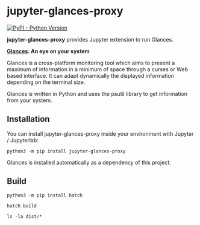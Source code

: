 # jupyter-glances-proxy

[![PyPI - Python Version](https://img.shields.io/pypi/pyversions/jupyter-glances-proxy.svg)](https://pypi.org/project/jupyter-glances-proxy/)

**jupyter-glances-proxy** provides Jupyter extension to run Glances.

**[Glances](https://glances.readthedocs.io/): An eye on your system** 

Glances is a cross-platform monitoring tool which aims to present a maximum of information in a minimum of space through a curses or Web based interface. It can adapt dynamically the displayed information depending on the terminal size.

Glances is written in Python and uses the psutil library to get information from your system.

## Installation

You can install jupyter-glances-proxy inside your environment with Jupyter / Jupyterlab:

```
python3 -m pip install jupyter-glances-proxy
```

Glances is installed automatically as a dependency of this project.

## Build

```
python3 -m pip install hatch

hatch build

ls -la dist/*
```
